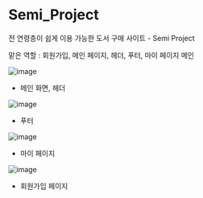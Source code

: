 # Semi_Project
전 연령층이 쉽게 이용 가능한 도서 구매 사이트 - Semi Project

맡은 역할 : 회원가입, 메인 페이지, 헤더, 푸터, 마이 페이지 메인

![image](https://user-images.githubusercontent.com/106478906/229830224-85df6a45-0e64-4316-b695-39cb113b8599.png)
- 메인 화면, 헤더

![image](https://user-images.githubusercontent.com/106478906/229831758-aa141b7f-6868-4b19-b5bb-a5773410e46a.png)
- 푸터

![image](https://user-images.githubusercontent.com/106478906/229831811-b36760b0-f2f4-4586-a1dc-5b400f4af584.png)
- 마이 페이지

![image](https://user-images.githubusercontent.com/106478906/229831884-3f86d84c-81a3-4b9e-a340-53d0e673ce35.png)
- 회원가입 페이지
